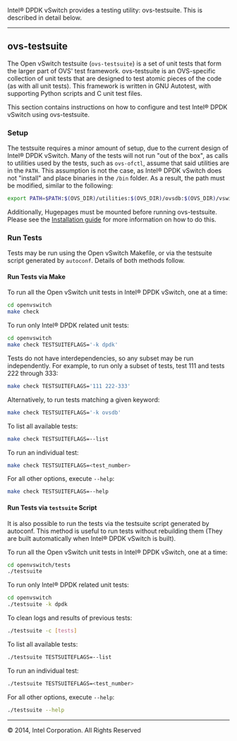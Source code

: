 Intel® DPDK vSwitch provides a testing utility: ovs-testsuite. This is described in detail below.

______

## ovs-testsuite

The Open vSwitch testsuite (`ovs-testsuite`) is a set of unit tests that form the larger part of OVS' test framework. ovs-testsuite is an OVS-specific collection of unit tests that are designed to test atomic pieces of the code (as with all unit tests). This framework is written in GNU Autotest, with supporting Python scripts and C unit test files.

This section contains instructions on how to configure and test Intel® DPDK vSwitch using ovs-testsuite.

### Setup

The testsuite requires a minor amount of setup, due to the current design of Intel® DPDK vSwitch. Many of the tests will not run "out of the box", as calls to utilities used by the tests, such as `ovs-ofctl`, assume that said utilities are in the `PATH`. This assumption is not the case, as Intel® DPDK vSwitch does not "install" and place binaries in the `/bin` folder. As a result, the path must be modified, similar to the following:

```bash
export PATH=$PATH:$(OVS_DIR)/utilities:$(OVS_DIR)/ovsdb:$(OVS_DIR)/vswitchd
```

Additionally, Hugepages must be mounted before running ovs-testsuite. Please see the [Installation guide][doc-installation] for more information on how to do this.

### Run Tests

Tests may be run using the Open vSwitch Makefile, or via the testsuite script generated by `autoconf`. Details of both methods follow.

#### Run Tests via Make

To run all the Open vSwitch unit tests in Intel® DPDK vSwitch, one at a time:

```bash
cd openvswitch
make check
```

To run only Intel® DPDK related unit tests:

```bash
cd openvswitch
make check TESTSUITEFLAGS='-k dpdk'
```

Tests do not have interdependencies, so any subset may be run independently. For example, to run only a subset of tests, test 111 and tests 222 through 333:

```bash
make check TESTSUITEFLAGS='111 222-333'
```

Alternatively, to run tests matching a given keyword:

```bash
make check TESTSUITEFLAGS='-k ovsdb'
```

To list all available tests:

```bash
make check TESTSUITEFLAGS=--list
```

To run an individual test:

```bash
make check TESTSUITEFLAGS=<test_number>
```

For all other options, execute `--help`:

```bash
make check TESTSUITEFLAGS=--help
```

#### Run Tests via `testsuite` Script

It is also possible to run the tests via the testsuite script generated by autoconf. This method is useful to run tests without rebuilding them (They are built automatically when Intel® DPDK vSwitch is built).

To run all the Open vSwitch unit tests in Intel® DPDK vSwitch, one at a time:

```bash
cd openvswitch/tests
./testsuite
```

To run only Intel® DPDK related unit tests:

```bash
cd openvswitch
./testsuite -k dpdk
```

To clean logs and results of previous tests:

```bash
./testsuite -c [tests]
```

To list all available tests:

```bash
./testsuite TESTSUITEFLAGS=--list
```

To run an individual test:

```bash
./testsuite TESTSUITEFLAGS=<test_number>
```

For all other options, execute `--help`:

```bash
./testsuite --help
```

______

© 2014, Intel Corporation. All Rights Reserved

[doc-installation]: 01_Installation.md
